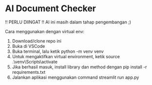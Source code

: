 # AI Document Checker

!! PERLU DIINGAT !!
AI ini masih dalam tahap pengembangan ;)

Cara menggunakan dengan virtual env:
1. Download/clone repo ini
2. Buka di VSCode
3. Buka terminal, lalu ketik python -m venv venv
4. Untuk mengaktifkan virtual environment, ketik source .\venv\Scripts\activate
5. Jika berhasil masuk, install library dan method dengan pip install -r requirements.txt
6. Jalankan aplikasi menggunakan command streamlit run app.py